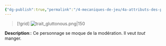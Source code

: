```yaml
---
{"dg-publish":true,"permalink":"/4-mecaniques-de-jeu/4a-attributs-des-personnages/traits-de-caractere/gourmand/"}
---
```


>[!grid] 
>![trait_gluttonous.png|150](/img/user/Z.%20Ressources/Traits_images/Trait_gluttonous.png)

**Description**:: Ce personnage se moque de la modération. Il veut *tout* manger.





